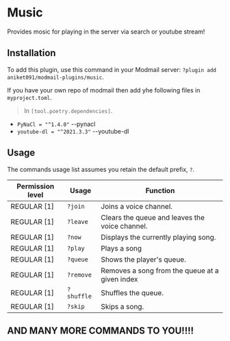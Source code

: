 # Music 

Provides mosic for playing in the server via search or youtube stream!


## Installation

To add this plugin, use this command in your Modmail server: `?plugin add aniket091/modmail-plugins/music`.

If you have your own repo of modmail then add yhe following files in `myproject.toml`.

> In `[tool.poetry.dependencies]`.
- `PyNaCl = "^1.4.0"` --pynacl
- `youtube-dl = "^2021.3.3"` --youtube-dl
## Usage

The commands usage list assumes you retain the default prefix, `?`.

| Permission level | Usage | Function | 
|------------------|-------|----------|
| REGULAR [1] | `?join` | Joins a voice channel. |
| REGULAR [1] | `?leave` | Clears the queue and leaves the voice channel. |
| REGULAR [1] | `?now` | Displays the currently playing song. |
| REGULAR [1] | `?play` |   Plays a song |
| REGULAR [1] | `?queue` |  Shows the player's queue. |
| REGULAR [1] | `?remove` |  Removes a song from the queue at a given index |
| REGULAR [1] | `?shuffle` | Shuffles the queue. |
| REGULAR [1] | `?skip` |  Skips a song. |

## AND MANY MORE COMMANDS TO YOU!!!!
